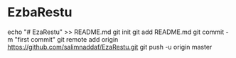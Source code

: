 # EzbaRestu
echo "# EzaRestu" >> README.md
git init
git add README.md
git commit -m "first commit"
git remote add origin https://github.com/salimnaddaf/EzaRestu.git
git push -u origin master
